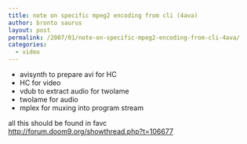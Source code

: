 ```yaml
---
title: note on specific mpeg2 encoding from cli (4ava)
author: bronto saurus
layout: post
permalink: /2007/01/note-on-specific-mpeg2-encoding-from-cli-4ava/
categories:
  - video
---
```

- avisynth to prepare avi for HC  
- HC for video  
- vdub to extract audio for twolame  
- twolame for audio  
- mplex for muxing into program stream

all this should be found in favc  
<a href="http://forum.doom9.org/showthread.php?t=106677" target="_blank" >http://forum.doom9.org/showthread.php?t=106677</a>